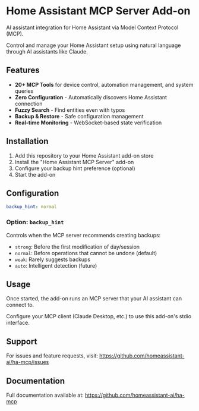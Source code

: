 # Home Assistant MCP Server Add-on

AI assistant integration for Home Assistant via Model Context Protocol (MCP).

Control and manage your Home Assistant setup using natural language through AI assistants like Claude.

## Features

- **20+ MCP Tools** for device control, automation management, and system queries
- **Zero Configuration** - Automatically discovers Home Assistant connection
- **Fuzzy Search** - Find entities even with typos
- **Backup & Restore** - Safe configuration management
- **Real-time Monitoring** - WebSocket-based state verification

## Installation

1. Add this repository to your Home Assistant add-on store
2. Install the "Home Assistant MCP Server" add-on
3. Configure your backup hint preference (optional)
4. Start the add-on

## Configuration

```yaml
backup_hint: normal
```

### Option: `backup_hint`

Controls when the MCP server recommends creating backups:

- `strong`: Before the first modification of day/session
- `normal`: Before operations that cannot be undone (default)
- `weak`: Rarely suggests backups
- `auto`: Intelligent detection (future)

## Usage

Once started, the add-on runs an MCP server that your AI assistant can connect to.

Configure your MCP client (Claude Desktop, etc.) to use this add-on's stdio interface.

## Support

For issues and feature requests, visit:
https://github.com/homeassistant-ai/ha-mcp/issues

## Documentation

Full documentation available at:
https://github.com/homeassistant-ai/ha-mcp
